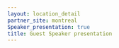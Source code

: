```yaml
---
layout: location_detail
partner_site: montreal
Speaker_presentation: true
title: Guest Speaker presentation
---
```


